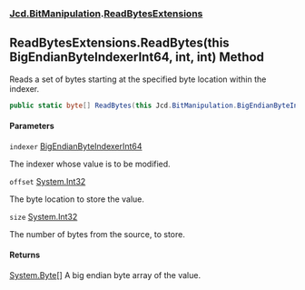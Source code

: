 ### [Jcd.BitManipulation](Jcd.BitManipulation.md 'Jcd.BitManipulation').[ReadBytesExtensions](Jcd.BitManipulation.ReadBytesExtensions.md 'Jcd.BitManipulation.ReadBytesExtensions')

## ReadBytesExtensions.ReadBytes(this BigEndianByteIndexerInt64, int, int) Method

Reads a set of bytes starting at the specified byte location within the indexer.

```csharp
public static byte[] ReadBytes(this Jcd.BitManipulation.BigEndianByteIndexerInt64 indexer, int offset, int size);
```

#### Parameters

<a name='Jcd.BitManipulation.ReadBytesExtensions.ReadBytes(thisJcd.BitManipulation.BigEndianByteIndexerInt64,int,int).indexer'></a>

`indexer` [BigEndianByteIndexerInt64](Jcd.BitManipulation.BigEndianByteIndexerInt64.md 'Jcd.BitManipulation.BigEndianByteIndexerInt64')

The indexer whose value is to be modified.

<a name='Jcd.BitManipulation.ReadBytesExtensions.ReadBytes(thisJcd.BitManipulation.BigEndianByteIndexerInt64,int,int).offset'></a>

`offset` [System.Int32](https://docs.microsoft.com/en-us/dotnet/api/System.Int32 'System.Int32')

The byte location to store the value.

<a name='Jcd.BitManipulation.ReadBytesExtensions.ReadBytes(thisJcd.BitManipulation.BigEndianByteIndexerInt64,int,int).size'></a>

`size` [System.Int32](https://docs.microsoft.com/en-us/dotnet/api/System.Int32 'System.Int32')

The number of bytes from the source, to store.

#### Returns

[System.Byte](https://docs.microsoft.com/en-us/dotnet/api/System.Byte 'System.Byte')[[]](https://docs.microsoft.com/en-us/dotnet/api/System.Array 'System.Array')
A big endian byte array of the value.